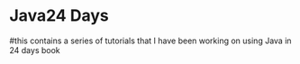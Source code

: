 # Java24 Days
#this contains a series of tutorials that I have been working on using Java in 24 days book
